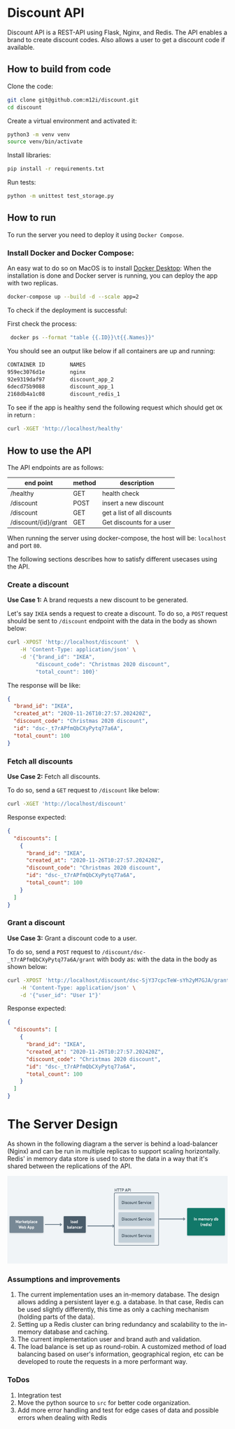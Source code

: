 # Discount API
Discount API is a REST-API using Flask, Nginx, and Redis.
The API enables a brand to create discount codes. Also allows a user to get
a discount code if available. 

## How to build from code
Clone the code:
```bash
git clone git@github.com:m12i/discount.git
cd discount
```

Create a virtual environment and activated it:
```bash
python3 -m venv venv
source venv/bin/activate
```

Install libraries:
```bash
pip install -r requirements.txt
```

Run tests:
```bash
python -m unittest test_storage.py
```

## How to run
To run the server you need to deploy it using `Docker Compose`.

### Install Docker and Docker Compose:
An easy wat to do so on MacOS is to install [Docker Desktop](https://docs.docker.com/docker-for-mac/install/):
When the installation is done and Docker server is running, you can deploy the 
app with two replicas. 

```bash
docker-compose up --build -d --scale app=2
```

To check if the deployment is successful:

First check the process:
```bash
 docker ps --format "table {{.ID}}\t{{.Names}}"
```
You should see an output like below if all containers are up and running:
```bash
CONTAINER ID        NAMES
959ec3076d1e        nginx
92e9319daf97        discount_app_2
6decd75b9088        discount_app_1
2168db4a1c08        discount_redis_1
```

To see if the app is healthy send the following request which should
get `OK` in return :
```bash
curl -XGET 'http://localhost/healthy'
```

## How to use the API
The API endpoints are as follows:

| end point             | method | description                 |
|-----------------------|--------|-----------------------------|
| /healthy              | GET    | health check                |
| /discount             | POST   | insert a new discount        |
| /discount             | GET    | get a list of all discounts        |
| /discount/{id}/grant  | GET    | Get discounts for a user     |

When running the server using docker-compose, the host will be:
`localhost` and port `80`.

The following sections describes how to satisfy different usecases using the API.

### Create a discount
**Use Case 1:** A brand requests a new discount to be generated.

Let's say `IKEA` sends a request to create a discount.
To do so, a `POST` request should be sent to `/discount` endpoint with
the data in the body as shown below: 
```bash 
curl -XPOST 'http://localhost/discount'  \
    -H 'Content-Type: application/json' \
    -d '{"brand_id": "IKEA", 
         "discount_code": "Christmas 2020 discount", 
         "total_count": 100}'
```
The response will be like:
```json
{
  "brand_id": "IKEA", 
  "created_at": "2020-11-26T10:27:57.202420Z", 
  "discount_code": "Christmas 2020 discount", 
  "id": "dsc-_t7rAPfmQbCXyPytq77a6A", 
  "total_count": 100
}
```

### Fetch all discounts
**Use Case 2:** Fetch all discounts. 

To do so, send a `GET` request to `/discount` like below:

```bash
curl -XGET 'http://localhost/discount'
```

Response expected:
```json
{
  "discounts": [
    {
      "brand_id": "IKEA", 
      "created_at": "2020-11-26T10:27:57.202420Z", 
      "discount_code": "Christmas 2020 discount", 
      "id": "dsc-_t7rAPfmQbCXyPytq77a6A", 
      "total_count": 100
    }
  ]
}
```

### Grant a discount
**Use Case 3:** Grant a discount code to a user. 

To do so, send a `POST` request to `/discount/dsc-_t7rAPfmQbCXyPytq77a6A/grant` with body as:
with
the data in the body as shown below: 
```bash 
curl -XPOST 'http://localhost/discount/dsc-SjY37cpcTeW-sYh2yM7GJA/grant'  \
    -H 'Content-Type: application/json' \
    -d '{"user_id": "User 1"}'
```

Response expected:
```json
{
  "discounts": [
    {
      "brand_id": "IKEA", 
      "created_at": "2020-11-26T10:27:57.202420Z", 
      "discount_code": "Christmas 2020 discount", 
      "id": "dsc-_t7rAPfmQbCXyPytq77a6A", 
      "total_count": 100
    }
  ]
}
```

# The Server Design
As shown in the following diagram a the server is behind a load-balancer (Nginx) and can be
run in multiple replicas to support scaling horizontally. Redis' in memory data store 
is used to store the data in a way that it's shared between the replications of the API.
 
 ![Diagram](https://github.com/m12i/discount/blob/main/doc/diagram.png?raw=true)

### Assumptions and improvements
 1. The current implementation uses an in-memory database. The design
 allows adding a persistent layer e.g. a database. In that case, Redis can be used slightly
 differently, this time as only a caching mechanism (holding parts of the data).
 1. Setting up a Redis cluster can bring redundancy and scalability to the in-memory database and caching.
 1. The current implementation user and brand auth and validation.
 1. The load balance is set up as round-robin. A customized method of load balancing
 based on user's information, geographical region, etc can be developed to route
 the requests in a more performant way.
 
 ### ToDos
 1. Integration test
 2. Move the python source to `src` for better code organization.
 3. Add more error handling and test for edge cases of data and possible errors when dealing with Redis
   